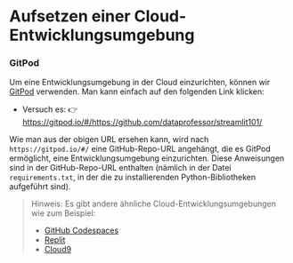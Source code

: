 # Aufsetzen einer Cloud-Entwicklungsumgebung

### GitPod
Um eine Entwicklungsumgebung in der Cloud einzurichten, können wir [GitPod](https://www.gitpod.io/) verwenden. Man kann einfach auf den folgenden Link klicken:
- Versuch es: 👉 https://gitpod.io/#/https://github.com/dataprofessor/streamlit101/

Wie man aus der obigen URL ersehen kann, wird nach `https://gitpod.io/#/` eine GitHub-Repo-URL angehängt, die es GitPod ermöglicht, eine Entwicklungsumgebung einzurichten. Diese Anweisungen sind in der GitHub-Repo-URL enthalten (nämlich in der Datei `requirements.txt`, in der die zu installierenden Python-Bibliotheken aufgeführt sind).

> Hinweis: Es gibt andere ähnliche Cloud-Entwicklungsumgebungen wie zum Beispiel:
> - [GitHub Codespaces](https://docs.github.com/en/codespaces/setting-up-your-project-for-codespaces/setting-up-your-python-project-for-codespaces)
> - [Replit](https://replit.com/)
> - [Cloud9](https://aws.amazon.com/cloud9/)
